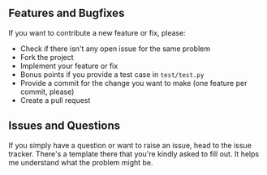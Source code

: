 ## Features and Bugfixes

If you want to contribute a new feature or fix, please:

- Check if there isn't any open issue for the same problem
- Fork the project
- Implement your feature or fix
- Bonus points if you provide a test case in `test/test.py`
- Provide a commit for the change you want to make (one feature per commit, please)
- Create a pull request

## Issues and Questions

If you simply have a question or want to raise an issue, head to the issue tracker. There's a template there that you're kindly asked to fill out. It helps me understand what the problem might be.